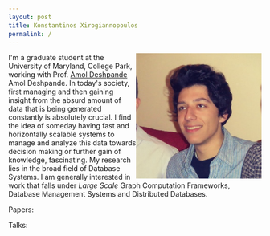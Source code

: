 ```yaml
---
layout: post
title: Konstantinos Xirogiannopoulos
permalink: /
---
```


<img style="float: right" width="250" height="250"  src="img/me.jpg" style = "  display: block;
  margin-left: auto;
  margin-right: auto;">

I'm a graduate student at the University of Maryland, College Park, working with Prof. [Amol Deshpande](http://www.cs.umd.edu/~amol/) Amol Deshpande.
In today's society, first managing and then gaining insight from the absurd amount of data that is being generated constantly is absolutely crucial. I find the idea of someday having fast and horizontally scalable systems to manage and analyze this data towards decision making or further gain of knowledge, fascinating.
My research lies in the broad field of Database Systems. I am generally interested in work that falls under _Large Scale_ Graph Computation Frameworks, Database Management Systems and Distributed Databases.

Papers:

Talks:
